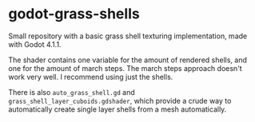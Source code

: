 # godot-grass-shells
Small repository with a basic grass shell texturing implementation, made with Godot 4.1.1.

The shader contains one variable for the amount of rendered shells, and one for the amount of march steps. The march steps approach doesn't work very well. I recommend using just the shells.

There is also `auto_grass_shell.gd` and `grass_shell_layer_cuboids.gdshader`, which provide a crude way to automatically create single layer shells from a mesh automatically.
